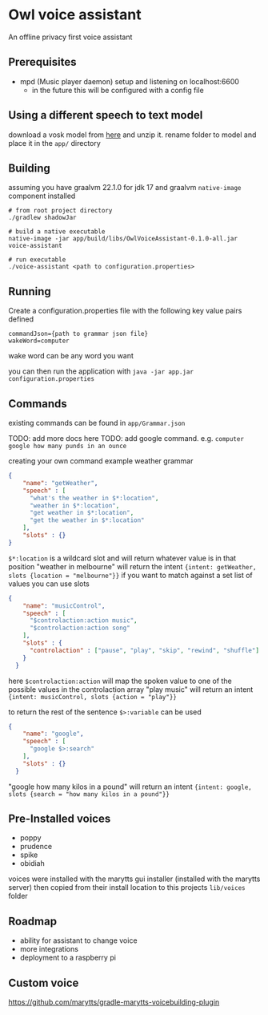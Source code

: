 # Owl voice assistant
An offline privacy first voice assistant

## Prerequisites

- mpd (Music player daemon) setup and listening on localhost:6600
  - in the future this will be configured with a config file

## Using a different speech to text model
download a vosk model from [here](https://alphacephei.com/vosk/models) and unzip it. rename folder to model and place it in the `app/` directory


## Building
assuming you have graalvm 22.1.0 for jdk 17
and graalvm `native-image` component installed
```
# from root project directory
./gradlew shadowJar

# build a native executable 
native-image -jar app/build/libs/OwlVoiceAssistant-0.1.0-all.jar voice-assistant

# run executable
./voice-assistant <path to configuration.properties>
```


## Running
Create a configuration.properties file with the following key value pairs defined
```properties
commandJson={path to grammar json file}
wakeWord=computer
```
wake word can be any word you want

you can then run the application with
`java -jar app.jar configuration.properties`

## Commands

existing commands can be found in `app/Grammar.json`

TODO: add more docs here
TODO: add google command. e.g. `computer google how many punds in an ounce`

creating your own command
example weather grammar
```json
{
    "name": "getWeather",
    "speech" : [
      "what's the weather in $*:location",
      "weather in $*:location",
      "get weather in $*:location",
      "get the weather in $*:location"
    ],
    "slots" : {}
}
```
`$*:location` is a wildcard slot and will return whatever value is in that position
"weather in melbourne" will return the intent `{intent: getWeather, slots {location = "melbourne"}}`
if you want to match against a set list of values you can use slots
```json
{
    "name": "musicControl",
    "speech" : [
      "$controlaction:action music",
      "$controlaction:action song"
    ],
    "slots" : {
      "controlaction" : ["pause", "play", "skip", "rewind", "shuffle"]
    }
  }
```
here `$controlaction:action` will map the spoken value to one of the possible values in the controlaction array
"play music" will return an intent `{intent: musicControl, slots {action = "play"}}`

to return the rest of the sentence `$>:variable` can be used
```json
{
    "name": "google",
    "speech" : [
      "google $>:search"
    ],
    "slots" : {}
  }
```
"google how many kilos in a pound" will return an intent `{intent: google, slots {search = "how many kilos in a pound"}}`

## Pre-Installed voices
- poppy
- prudence
- spike
- obidiah

voices were installed with the marytts gui installer (installed with the marytts server)
then copied from their install location to this projects `lib/voices` folder


## Roadmap

- ability for assistant to change voice
- more integrations
- deployment to a raspberry pi


## Custom voice

https://github.com/marytts/gradle-marytts-voicebuilding-plugin
